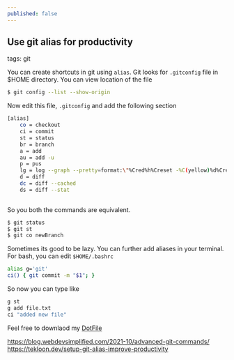```yaml
---
published: false
---
```


##  Use git alias for productivity

tags: git

You can create shortcuts in git using `alias`. Git looks for `.gitconfig` file in $HOME directory. You can view location of the file 

```bash
$ git config --list --show-origin
```

Now edit this file, `.gitconfig` and add the following section


```bash
[alias]
    co = checkout
    ci = commit 
    st = status
    br = branch
    a = add
    au = add -u 
    p = pus
    lg = log --graph --pretty=format:\"%Cred%h%Creset -%C(yellow)%d%Creset %s %Cgreen(%ad) %C(bold blue)<%an>%Creset\" --abbrev-commit --date=relative
    d = diff
    dc = diff --cached
    ds = diff --stat
    
```

So you both the commands are equivalent.

```bash
$ git status
$ git st
$ git co newBranch
```

Sometimes its good to be lazy. You can further add aliases in your terminal. For bash, you can edit `$HOME/.bashrc`

```bash
alias g='git'
ci() { git commit -m "$1"; }

```

So now you can type like

```bash
g st
g add file.txt
ci "added new file"
```

Feel free to downlaod my [DotFile](https://github.com/tushar-sharma/dotfiles)

https://blog.webdevsimplified.com/2021-10/advanced-git-commands/
https://tekloon.dev/setup-git-alias-improve-productivity

